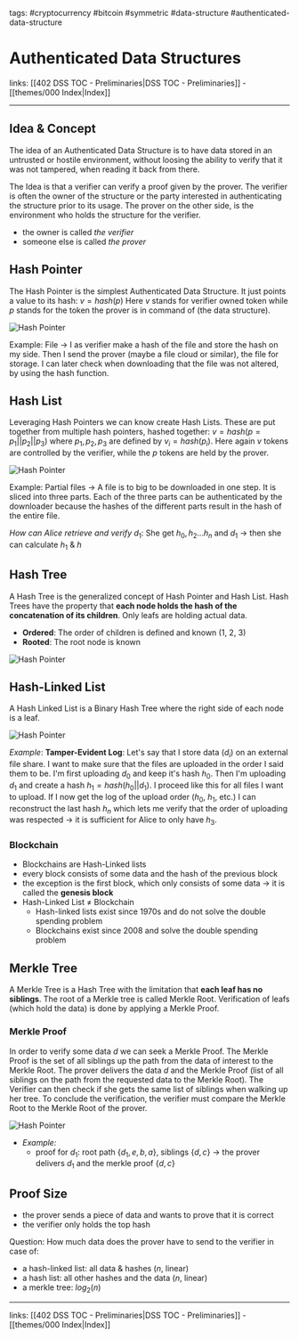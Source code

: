 tags: #cryptocurrency #bitcoin #symmetric #data-structure #authenticated-data-structure

# Authenticated Data Structures

links: [[402 DSS TOC - Preliminaries|DSS TOC - Preliminaries]] - [[themes/000 Index|Index]]

---

## Idea & Concept

The idea of an Authenticated Data Structure is to have data stored in an untrusted or hostile environment, without loosing the ability to verify that it was not tampered, when reading it back from there.

The Idea is that a verifier can verify a proof given by the prover. The verifier is often the owner of the structure or the party interested in authenticating the structure prior to its usage. The prover on the other side, is the environment who holds the structure for the verifier.

- the owner is called *the verifier*
- someone else is called *the prover*

## Hash Pointer

The Hash Pointer is the simplest Authenticated Data Structure. It just points a value to its hash: $v = hash(p)$
Here $v$ stands for verifier owned token while $p$ stands for the token the prover is in command of (the data structure).

![Hash Pointer](hash_pointer.png)

Example: File $\rightarrow$ I as verifier make a hash of the file and store the hash on my side. Then I send the prover (maybe a file cloud or similar), the file for storage. I can later check when downloading that the file was not altered, by using the hash function.

## Hash List 

Leveraging Hash Pointers we can know create Hash Lists. These are put together from multiple hash pointers, hashed together: $v = hash(p = p_1 || p_2 || p_3)$ where $p_1, p_2, p_3$ are defined by $v_i = hash(p_i)$. Here again $v$ tokens are controlled by the verifier, while the $p$ tokens are held by the prover.

![Hash Pointer](hash_list.png)

Example: Partial files $\rightarrow$ A file is to big to be downloaded in one step. It is sliced into three parts. Each of the three parts can be authenticated by the downloader because the hashes of the different parts result in the hash of the entire file.

*How can Alice retrieve and verify* $d_1$: She get $h_0, h_2 ... h_n$ and $d_1$ $\rightarrow$ then she can calculate $h_1$ & $h$

## Hash Tree

A Hash Tree is the generalized concept of Hash Pointer and Hash List. Hash Trees have the property that **each node holds the hash of the concatenation of its children**. Only leafs are holding actual data.

- **Ordered**: The order of children is defined and known (1, 2, 3)
- **Rooted**: The root node is known

![Hash Pointer](hash_tree.png)

## Hash-Linked List

A Hash Linked List is a Binary Hash Tree where the right side of each node is a leaf.

![Hash Pointer](hash_linked_list.png)

*Example*: **Tamper-Evident Log**: Let's say that I store data ($d_i$) on an external file share. I want to make sure that the files are uploaded in the order I said them to be. I'm first uploading $d_0$ and keep it's hash $h_0$. Then I'm uploading $d_1$ and create a hash $h_1 = hash(h_0 || d_1)$. I proceed like this for all files I want to upload. If I now get the log of the upload order ($h_0$, $h_1$, etc.) I can reconstruct the last hash $h_n$ which lets me verify that the order of uploading was respected $\rightarrow$ it is sufficient for Alice to only have $h_3$.

### Blockchain

- Blockchains are Hash-Linked lists
- every block consists of some data and the hash of the previous block
- the exception is the first block, which only consists of some data $\rightarrow$ it is called the **genesis block**
- Hash-Linked List $\neq$ Blockchain
	- Hash-linked lists exist since 1970s and do not solve the double spending problem
	- Blockchains exist since 2008 and solve the double spending problem

## Merkle Tree

A Merkle Tree is a Hash Tree with the limitation that **each leaf has no siblings**. The root of a Merkle tree is called Merkle Root. Verification of leafs (which hold the data) is done by applying a Merkle Proof.

### Merkle Proof

In order to verify some data $d$ we can seek a Merkle Proof. The Merkle Proof is the set of all siblings up the path from the data of interest to the Merkle Root. The prover delivers the data $d$ and the Merkle Proof (list of all siblings on the path from the requested data to the Merkle Root). The Verifier can then check if she gets the same list of siblings when walking up her tree. To conclude the verification, the verifier must compare the Merkle Root to the Merkle Root of the prover.

![Hash Pointer](merkle_tree.png)

- *Example:*
	- proof for $d_1$: root path $\{d_1,e,b,a\}$, siblings $\{d,c\}$ $\rightarrow$ the prover delivers $d_1$ and the merkle proof $\{d,c\}$

## Proof Size

- the prover sends a piece of data and wants to prove that it is correct
- the verifier only holds the top hash

Question: How much data does the prover have to send to the verifier in case of:

- a hash-linked list: all data & hashes ($n$, linear)
- a hash list: all other hashes and the data ($n$, linear)
- a merkle tree: $log_2(n)$

---
links: [[402 DSS TOC - Preliminaries|DSS TOC - Preliminaries]] - [[themes/000 Index|Index]]